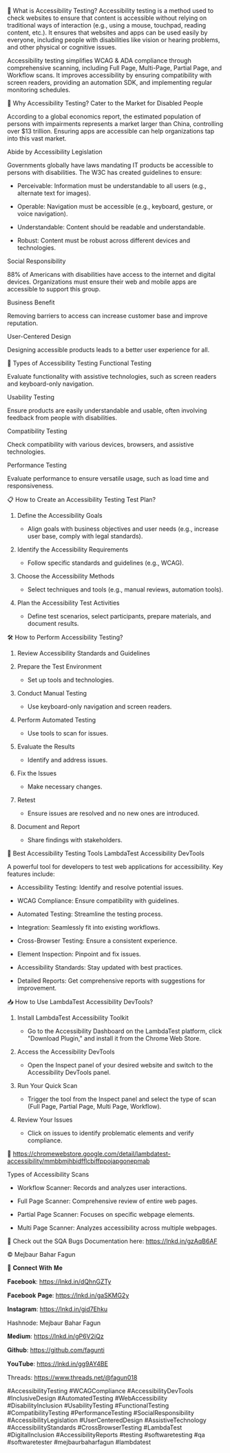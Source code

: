 
🤔 What is Accessibility Testing?
Accessibility testing is a method used to check websites to ensure that content is accessible without relying on traditional ways of interaction (e.g., using a mouse, touchpad, reading content, etc.). It ensures that websites and apps can be used easily by everyone, including people with disabilities like vision or hearing problems, and other physical or cognitive issues.

Accessibility testing simplifies WCAG & ADA compliance through comprehensive scanning, including Full Page, Multi-Page, Partial Page, and Workflow scans. It improves accessibility by ensuring compatibility with screen readers, providing an automation SDK, and implementing regular monitoring schedules.



📢 Why Accessibility Testing?
Cater to the Market for Disabled People

According to a global economics report, the estimated population of persons with impairments represents a market larger than China, controlling over $13 trillion. Ensuring apps are accessible can help organizations tap into this vast market.

Abide by Accessibility Legislation

Governments globally have laws mandating IT products be accessible to persons with disabilities. The W3C has created guidelines to ensure:

- Perceivable: Information must be understandable to all users (e.g., alternate text for images).

- Operable: Navigation must be accessible (e.g., keyboard, gesture, or voice navigation).

- Understandable: Content should be readable and understandable.

- Robust: Content must be robust across different devices and technologies.

Social Responsibility

88% of Americans with disabilities have access to the internet and digital devices. Organizations must ensure their web and mobile apps are accessible to support this group.

Business Benefit

Removing barriers to access can increase customer base and improve reputation.

User-Centered Design

Designing accessible products leads to a better user experience for all.



🔧 Types of Accessibility Testing
Functional Testing

Evaluate functionality with assistive technologies, such as screen readers and keyboard-only navigation.

Usability Testing

Ensure products are easily understandable and usable, often involving feedback from people with disabilities.

Compatibility Testing

Check compatibility with various devices, browsers, and assistive technologies.

Performance Testing

Evaluate performance to ensure versatile usage, such as load time and responsiveness.



📋 How to Create an Accessibility Testing Test Plan?
1. Define the Accessibility Goals

   - Align goals with business objectives and user needs (e.g., increase user base, comply with legal standards).

2. Identify the Accessibility Requirements

   - Follow specific standards and guidelines (e.g., WCAG).

3. Choose the Accessibility Methods

   - Select techniques and tools (e.g., manual reviews, automation tools).

4. Plan the Accessibility Test Activities

   - Define test scenarios, select participants, prepare materials, and document results.



🛠 How to Perform Accessibility Testing?
1. Review Accessibility Standards and Guidelines

2. Prepare the Test Environment

   - Set up tools and technologies.

3. Conduct Manual Testing

   - Use keyboard-only navigation and screen readers.

4. Perform Automated Testing

   - Use tools to scan for issues.

5. Evaluate the Results

   - Identify and address issues.

6. Fix the Issues

   - Make necessary changes.

7. Retest

   - Ensure issues are resolved and no new ones are introduced.

8. Document and Report

   - Share findings with stakeholders.



🚀 Best Accessibility Testing Tools
LambdaTest Accessibility DevTools

A powerful tool for developers to test web applications for accessibility. Key features include:

- Accessibility Testing: Identify and resolve potential issues.

- WCAG Compliance: Ensure compatibility with guidelines.

- Automated Testing: Streamline the testing process.

- Integration: Seamlessly fit into existing workflows.

- Cross-Browser Testing: Ensure a consistent experience.

- Element Inspection: Pinpoint and fix issues.

- Accessibility Standards: Stay updated with best practices.

- Detailed Reports: Get comprehensive reports with suggestions for improvement.



📥 How to Use LambdaTest Accessibility DevTools?
1. Install LambdaTest Accessibility Toolkit

   - Go to the Accessibility Dashboard on the LambdaTest platform, click "Download Plugin," and install it from the Chrome Web Store.

2. Access the Accessibility DevTools

   - Open the Inspect panel of your desired website and switch to the Accessibility DevTools panel.

3. Run Your Quick Scan

   - Trigger the tool from the Inspect panel and select the type of scan (Full Page, Partial Page, Multi Page, Workflow).

4. Review Your Issues

   - Click on issues to identify problematic elements and verify compliance.



🎯 https://chromewebstore.google.com/detail/lambdatest-accessibility/mmbbmjhbidfflcbiffppojapgonepmab





Types of Accessibility Scans
- Workflow Scanner: Records and analyzes user interactions.

- Full Page Scanner: Comprehensive review of entire web pages.

- Partial Page Scanner: Focuses on specific webpage elements.

- Multi Page Scanner: Analyzes accessibility across multiple webpages.





🎯 Check out the SQA Bugs Documentation here: https://lnkd.in/gzAqB6AF



© Mejbaur Bahar Fagun

🔀 𝐂𝐨𝐧𝐧𝐞𝐜𝐭 𝐖𝐢𝐭𝐡 𝐌𝐞

𝐅𝐚𝐜𝐞𝐛𝐨𝐨𝐤: https://lnkd.in/dQhnGZTy

𝐅𝐚𝐜𝐞𝐛𝐨𝐨𝐤 𝐏𝐚𝐠𝐞: https://lnkd.in/gaSKMG2y

𝐈𝐧𝐬𝐭𝐚𝐠𝐫𝐚𝐦: https://lnkd.in/gid7Ehku

Hashnode: Mejbaur Bahar Fagun

𝐌𝐞𝐝𝐢𝐮𝐦: https://lnkd.in/gP6V2iQz

𝐆𝐢𝐭𝐡𝐮𝐛: https://github.com/fagunti

𝐘𝐨𝐮𝐓𝐮𝐛𝐞: https://lnkd.in/gg9AY4BE

Threads: https://www.threads.net/@fagun018



#AccessibilityTesting #WCAGCompliance #AccessibilityDevTools #InclusiveDesign #AutomatedTesting #WebAccessibility #DisabilityInclusion #UsabilityTesting #FunctionalTesting #CompatibilityTesting #PerformanceTesting #SocialResponsibility #AccessibilityLegislation #UserCenteredDesign #AssistiveTechnology #AccessibilityStandards #CrossBrowserTesting #LambdaTest #DigitalInclusion #AccessibilityReports #testing #softwaretesting #qa #softwaretester #mejbaurbaharfagun #lambdatest
